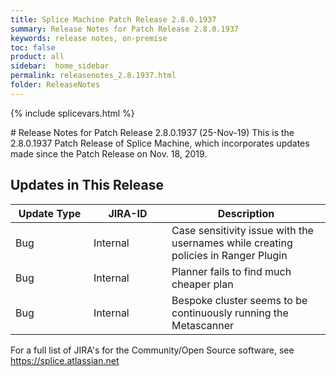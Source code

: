```yaml
---
title: Splice Machine Patch Release 2.8.0.1937
summary: Release Notes for Patch Release 2.8.0.1937
keywords: release notes, on-premise
toc: false
product: all
sidebar:  home_sidebar
permalink: releasenotes_2.8.1937.html
folder: ReleaseNotes
---
```

{% include splicevars.html %}
<section>
<div class="TopicContent" data-swiftype-index="true" markdown="1">
# Release Notes for Patch Release 2.8.0.1937 (25-Nov-19)
This is the 2.8.0.1937 Patch Release of Splice Machine, which incorporates updates made since the Patch Release on Nov. 18, 2019.

## Updates in This Release
<table>
    <col width="125px" />
    <col width="125px" />
    <col />
    <thead>
        <tr>
            <th>Update Type</th>
            <th>JIRA-ID</th>
            <th>Description</th>
        </tr>
    </thead>
    <tbody>
        <tr>
            <td>Bug</td>
            <td>Internal</td>
            <td>Case sensitivity issue with the usernames while creating policies in Ranger Plugin</td>
        </tr>
        <tr>
            <td>Bug</td>
            <td>Internal</td>
            <td>Planner fails to find much cheaper plan</td>
        </tr>
        <tr>
            <td>Bug</td>
            <td>Internal</td>
            <td>Bespoke cluster seems to be continuously running the Metascanner</td>
        </tr>
    </tbody>
</table>

For a full list of JIRA's for the Community/Open Source software, see <https://splice.atlassian.net>

</div>
</section>
